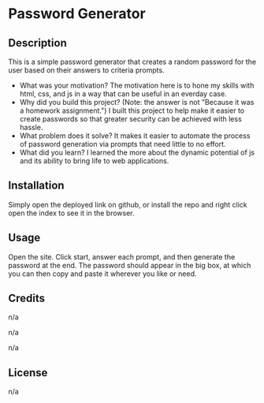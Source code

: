 # Password Generator

## Description

This is a simple password generator that creates a random password for the user based on their answers to criteria prompts. 

- What was your motivation?
The motivation here is to hone my skills with html, css, and js in a way that can be useful in an everday case. 
- Why did you build this project? (Note: the answer is not \"Because it was a homework assignment.")
I built this project to help make it easier to create passwords so that greater security can be achieved with less hassle. 
- What problem does it solve?
It makes it easier to automate the process of password generation via prompts that need little to no effort. 
- What did you learn?
I learned the more about the dynamic potential of js and its ability to bring life to web applications.

## Installation

Simply open the deployed link on github, or install the repo and right click open the index to see it in the browser. 

## Usage

Open the site. Click start, answer each prompt, and then generate the password at the end. The password should appear in the big box, at which you can then copy and paste it wherever you like or need. 

## Credits

n/a

n/a

n/a

## License

n/a

